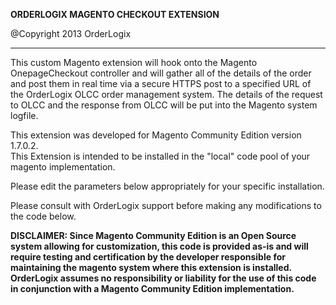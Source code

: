 **ORDERLOGIX MAGENTO CHECKOUT EXTENSION**

@Copyright 2013 OrderLogix                    


----------


This custom Magento extension will hook onto the Magento OnepageCheckout controller and will gather all of the details of the order and post them in real time via a secure HTTPS post to a specified URL of the OrderLogix OLCC order management system.  The details of the request to OLCC and the response from OLCC will be put into the Magento system logfile.

This extension was developed for Magento Community Edition version 1.7.0.2.                                                
This Extension is intended to be installed in the "local" code pool of your magento implementation.

Please edit the parameters below appropriately for your specific installation.

Please consult with OrderLogix support before making any modifications to the code below.

**DISCLAIMER:  Since Magento Community Edition is an Open Source system allowing for customization, this code is provided as-is and will require testing and certification by the developer responsible for maintaining the magento system where this extension is installed.  OrderLogix assumes no responsibility or liability for the use of this code in conjunction with a Magento Community Edition implementation.**
